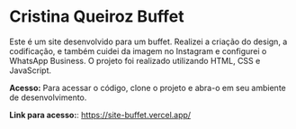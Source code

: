 
# Cristina Queiroz Buffet

Este é um site desenvolvido para um buffet. Realizei a criação do design, a codificação, e também cuidei da imagem no Instagram e configurei o WhatsApp Business.
O projeto foi realizado utilizando HTML, CSS e JavaScript.

**Acesso:** Para acessar o código, clone o projeto e abra-o em seu ambiente de desenvolvimento.

**Link para acesso:**: https://site-buffet.vercel.app/

